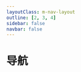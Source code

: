 ```yaml
---
layoutClass: m-nav-layout
outline: [2, 3, 4]
sidebar: false
navbar: false
---
```


<script setup>
import { NAV_DATA } from './data'
</script>
<style src="./index.scss"></style>

# 导航

<MNavLinks v-for="{title, items} in NAV_DATA" :title="title" :items="items"/>

<br />